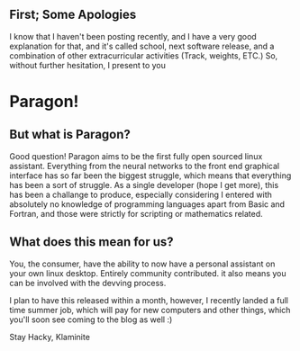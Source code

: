 ## First; Some Apologies ##
I know that I haven't been posting recently, and I have a very good explanation for that, and it's called school,
next software release, and a combination of other extracurricular activities (Track, weights, ETC.)
So, without further hesitation, I present to you
# Paragon! #
## But what is Paragon? ##
Good question! Paragon aims to be the first fully open sourced linux assistant. Everything from the neural networks
to the front end graphical interface has so far been the biggest struggle, which means that everything has been a sort 
of struggle. As a single developer (hope I get more), this has been a challange to produce, especially considering I entered
with absolutely no knowledge of programming languages apart from Basic and Fortran, and those were strictly for scripting or
mathematics related. 

## What does this mean for us? ##
You, the consumer, have the ability to now have a personal assistant on your own linux desktop. Entirely community contributed.
it also means you can be involved with the devving process. 

I plan to have this released within a month, however, I recently landed a full time summer job, which will pay for new computers
and other things, which you'll soon see coming to the blog as well :)

Stay Hacky,
Klaminite
